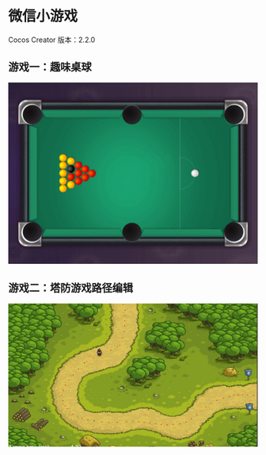 # 微信小游戏

Cocos Creator 版本：2.2.0

## 游戏一：趣味桌球

![](screenshoot/001.jpg)

## 游戏二：塔防游戏路径编辑

![](screenshoot/002.jpg)